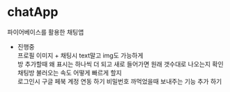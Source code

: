 # chatApp
파이어베이스를 활용한 채팅앱


- 진행중 <br>
 프로필 이미지 + 채팅시 text말고 img도 가능하게 <br>
 방 추가할때 왜 표시는 하나씩 더 되고 새로 들어가면 원래 갯수대로 나오는지 확인  <br>
 채팅방 불러오는 속도 어떻게 빠르게 할지 <br>
 로그인시 구글 페북 계정 연동 하기 비밀번호 까먹었을때 보내주는 기능 추가 하기
 

